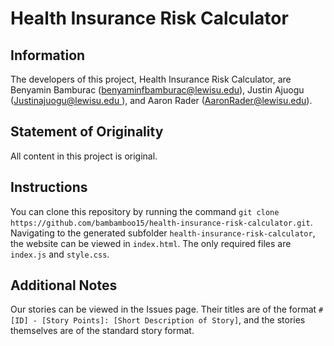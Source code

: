 # Health Insurance Risk Calculator
## Information

The developers of this project, Health Insurance Risk Calculator, are Benyamin Bamburac ([benyaminfbamburac@lewisu.edu](mailto:benyaminfbamburac@lewisu.edu)), Justin Ajuogu ([Justinajuogu@lewisu.edu
](Justinajuogu@lewisu.edu)), and Aaron Rader ([AaronRader@lewisu.edu](mailto:AaronRader@lewisu.edu)).

## Statement of Originality
All content in this project is original.

## Instructions
You can clone this repository by running the command `git clone https://github.com/bambamboo15/health-insurance-risk-calculator.git`. Navigating to the generated subfolder `health-insurance-risk-calculator`, the website can be viewed in `index.html`. The only required files are `index.js` and `style.css`.

## Additional Notes
Our stories can be viewed in the Issues page. Their titles are of the format `#[ID] - [Story Points]: [Short Description of Story]`, and the stories themselves are of the standard story format.